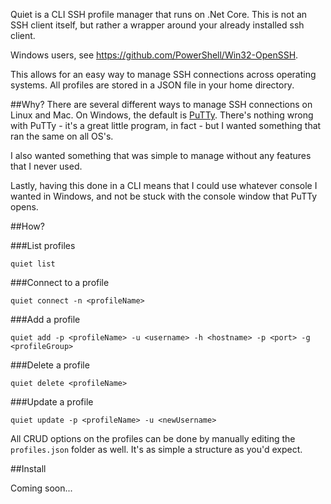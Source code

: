 Quiet is a CLI SSH profile manager that runs on .Net Core.
This is not an SSH client itself, but rather a wrapper around your already installed ssh client.

Windows users, see https://github.com/PowerShell/Win32-OpenSSH.

This allows for an easy way to manage SSH connections across operating systems. All profiles are stored in a JSON file in your home directory.

##Why?
There are several different ways to manage SSH connections on Linux and Mac.
On Windows, the default is [PuTTy](www.putty.org). There's nothing wrong with PuTTy - it's a great little program, in fact - but I wanted something that ran the same on all OS's.

I also wanted something that was simple to manage without any features that I never used.

Lastly, having this done in a CLI means that I could use whatever console I wanted in Windows, and not be stuck with the console window that PuTTy opens.

##How?

###List profiles
```
quiet list
```

###Connect to a profile
```
quiet connect -n <profileName>
```

###Add a profile
```
quiet add -p <profileName> -u <username> -h <hostname> -p <port> -g <profileGroup>
```

###Delete a profile
```
quiet delete <profileName>
```

###Update a profile
```
quiet update -p <profileName> -u <newUsername>
```

All CRUD options on the profiles can be done by manually editing the `profiles.json` folder as well. It's as simple a structure as you'd expect.


##Install

Coming soon...
